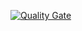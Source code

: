 [![Quality Gate]( https://sonarqube.com/api/badges/gate?key=team7-ssw567-triangle567)](https://sonarqube.com/dashboard/index/team7-ssw567-triangle567)

